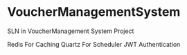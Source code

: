 # VoucherManagementSystem
SLN in VoucherManagement System Project

Redis For Caching
Quartz For Scheduler
JWT Authentication

